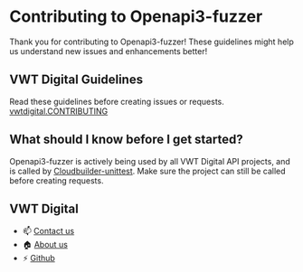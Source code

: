 # Contributing to Openapi3-fuzzer
Thank you for contributing to Openapi3-fuzzer! These guidelines might help us understand new issues and enhancements better!

## VWT Digital Guidelines
Read these guidelines before creating issues or requests.
[vwtdigital.CONTRIBUTING](https://github.com/vwt-digital/operational-data-hub/blob/develop/vwtdigital.CONTRIBUTING.md)

## What should I know before I get started?
Openapi3-fuzzer is actively being used by all VWT Digital API projects, and is called by [Cloudbuilder-unittest](https://github.com/vwt-digital/cloudbuilder-unittest).
Make sure the project can still be called before creating requests.

## VWT Digital
- :mailbox: [Contact us](https://vwt-digital.github.io/#contact)
- :house: [About us](https://vwt-digital.github.io/)
- :zap: [Github](https://github.com/vwt-digital)
